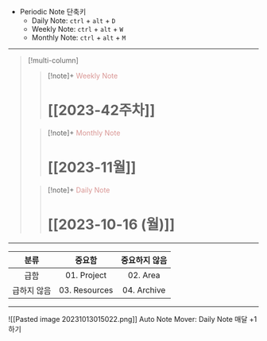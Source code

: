 - Periodic Note 단축키
	- Daily Note: `ctrl` + `alt` + `D`
	- Weekly Note: `ctrl` + `alt` + `W`
	- Monthly Note: `ctrl` + `alt` + `M`

---

> [!multi-column]
>
>> [!note]+ <font color="#d99694">Weekly Note</font>
>> # [[2023-42주차]]
>
>> [!note]+ <font color="#d99694">Monthly Note</font>
>> # [[2023-11월]]
>
>> [!note]+ <font color="#d99694">Daily Note</font>
>> # [[2023-10-16 (월)]]
>> 

---

|    분류     |  중요함   | 중요하지 않음 |
|:-----------:|:---------:|:-------------:|
|    급함     |  01. Project  |     02. Area      |
| 급하지 않음 | 03. Resources |    04. Archive    |

---
![[Pasted image 20231013015022.png]]
Auto Note Mover: Daily Note 매달 +1 하기